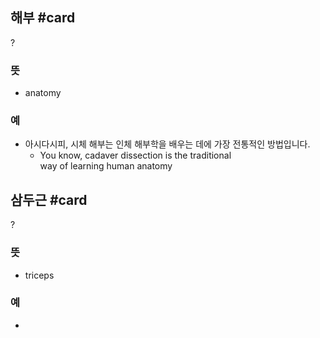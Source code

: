 ## 해부 #card
?
### 뜻
- anatomy
### 예
- 아시다시피, 시체 해부는 인체 해부학을 배우는 데에 가장 전통적인 방법입니다.
	- You know, cadaver dissection is the traditional way of learning human anatomy
<!--SR:!2024-12-05,6,230-->

## 삼두근 #card
?
### 뜻
- triceps
### 예
-
<!--SR:!2025-01-08,44,250-->
